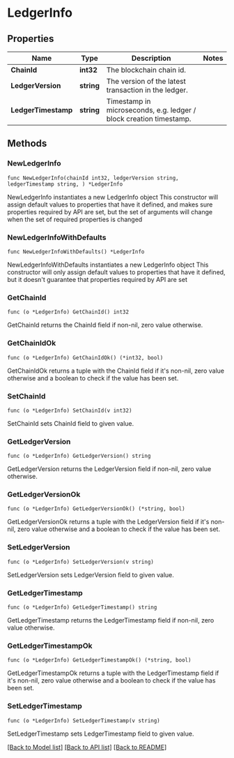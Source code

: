 # LedgerInfo

## Properties

Name | Type | Description | Notes
------------ | ------------- | ------------- | -------------
**ChainId** | **int32** | The blockchain chain id.  | 
**LedgerVersion** | **string** | The version of the latest transaction in the ledger.  | 
**LedgerTimestamp** | **string** | Timestamp in microseconds, e.g. ledger / block creation timestamp.  | 

## Methods

### NewLedgerInfo

`func NewLedgerInfo(chainId int32, ledgerVersion string, ledgerTimestamp string, ) *LedgerInfo`

NewLedgerInfo instantiates a new LedgerInfo object
This constructor will assign default values to properties that have it defined,
and makes sure properties required by API are set, but the set of arguments
will change when the set of required properties is changed

### NewLedgerInfoWithDefaults

`func NewLedgerInfoWithDefaults() *LedgerInfo`

NewLedgerInfoWithDefaults instantiates a new LedgerInfo object
This constructor will only assign default values to properties that have it defined,
but it doesn't guarantee that properties required by API are set

### GetChainId

`func (o *LedgerInfo) GetChainId() int32`

GetChainId returns the ChainId field if non-nil, zero value otherwise.

### GetChainIdOk

`func (o *LedgerInfo) GetChainIdOk() (*int32, bool)`

GetChainIdOk returns a tuple with the ChainId field if it's non-nil, zero value otherwise
and a boolean to check if the value has been set.

### SetChainId

`func (o *LedgerInfo) SetChainId(v int32)`

SetChainId sets ChainId field to given value.


### GetLedgerVersion

`func (o *LedgerInfo) GetLedgerVersion() string`

GetLedgerVersion returns the LedgerVersion field if non-nil, zero value otherwise.

### GetLedgerVersionOk

`func (o *LedgerInfo) GetLedgerVersionOk() (*string, bool)`

GetLedgerVersionOk returns a tuple with the LedgerVersion field if it's non-nil, zero value otherwise
and a boolean to check if the value has been set.

### SetLedgerVersion

`func (o *LedgerInfo) SetLedgerVersion(v string)`

SetLedgerVersion sets LedgerVersion field to given value.


### GetLedgerTimestamp

`func (o *LedgerInfo) GetLedgerTimestamp() string`

GetLedgerTimestamp returns the LedgerTimestamp field if non-nil, zero value otherwise.

### GetLedgerTimestampOk

`func (o *LedgerInfo) GetLedgerTimestampOk() (*string, bool)`

GetLedgerTimestampOk returns a tuple with the LedgerTimestamp field if it's non-nil, zero value otherwise
and a boolean to check if the value has been set.

### SetLedgerTimestamp

`func (o *LedgerInfo) SetLedgerTimestamp(v string)`

SetLedgerTimestamp sets LedgerTimestamp field to given value.



[[Back to Model list]](../README.md#documentation-for-models) [[Back to API list]](../README.md#documentation-for-api-endpoints) [[Back to README]](../README.md)


